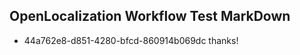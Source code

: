 ## OpenLocalization Workflow Test MarkDown

* 44a762e8-d851-4280-bfcd-860914b069dc 
thanks!



<!--HONumber=Jan16_HO2-->
